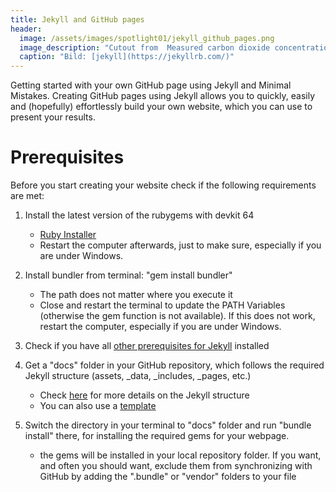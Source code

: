 ```yaml
---
title: Jekyll and GitHub pages
header:
  image: /assets/images/spotlight01/jekyll_github_pages.png
  image_description: "Cutout from  Measured carbon dioxide concentrations in Vancouver"
  caption: "Bild: [jekyll](https://jekyllrb.com/)"
---
```


Getting started with your own GitHub page using Jekyll and Minimal Mistakes. Creating GitHub pages using Jekyll allows you to quickly, easily and (hopefully) effortlessly build your own website, which you can use to present your results.

<!--more-->

# Prerequisites
Before you start creating your website check if the following requirements are met:


1. Install the latest version of the rubygems with devkit 64
	* [Ruby Installer](https://rubyinstaller.org/downloads/)
	* Restart the computer afterwards, just to make sure, especially if you are under Windows.

2. Install bundler from terminal: "gem install bundler" 
	* The path does not matter where you execute it
	* Close and restart the terminal to update the PATH Variables (otherwise the gem function is not available). If this does not work, restart the computer, especially if you are under Windows.

3. Check if you have all [other prerequisites for Jekyll](https://jekyllrb.com/docs/) installed
    
4. Get a "docs" folder in your GitHub repository, which follows the required Jekyll structure (assets, _data, _includes, _pages, etc.)
	* Check [here](https://jekyllrb.com/docs/structure/) for more details on the Jekyll structure
	* You can also use a [template](https://github.com/GeoMOER/moer-html-module-template)

5. Switch the directory in your terminal to "docs" folder and run "bundle install" there, for installing the required gems for your webpage.
	* the gems will be installed in your local repository folder. If you want, and often you should want, exclude them from synchronizing with GitHub by adding the ".bundle" or "vendor" folders to your 	 file


